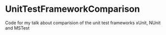 # UnitTestFrameworkComparison
Code for my talk about comparision of the unit test frameworks xUnit, NUnit and MSTest
